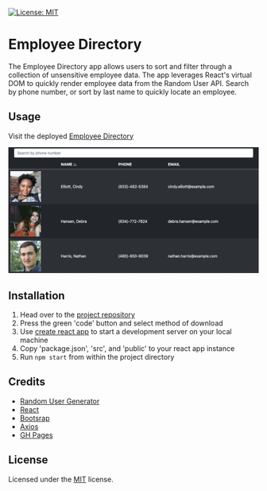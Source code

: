 [![License: MIT](https://img.shields.io/badge/License-MIT-blue.svg)](https://opensource.org/licenses/MIT)

# Employee Directory

The Employee Directory app allows users to sort and filter through a collection of unsensitive employee data. The app leverages React's virtual DOM to quickly render employee data from the Random User API. Search by phone number, or sort by last name to quickly locate an employee.

## Usage

Visit the deployed [Employee Directory](https://roccomaniscalco.github.io/employee-directory/)

![Employee Directory website](screenshot.png)

## Installation

1. Head over to the [project repository](https://github.com/roccomaniscalco/employee-directory)
2. Press the green 'code' button and select method of download
3. Use [create react app](https://reactjs.org/docs/create-a-new-react-app.html) to start a development server on your local machine
4. Copy 'package.json', 'src', and 'public' to your react app instance
5. Run `npm start` from within the project directory

## Credits

- [Random User Generator](https://randomuser.me/)
- [React](https://reactjs.org/)
- [Bootsrap](https://getbootstrap.com/)
- [Axios](https://www.npmjs.com/package/axios)
- [GH Pages](https://www.npmjs.com/package/gh-pages)

## License

Licensed under the [MIT](https://opensource.org/licenses/MIT) license.